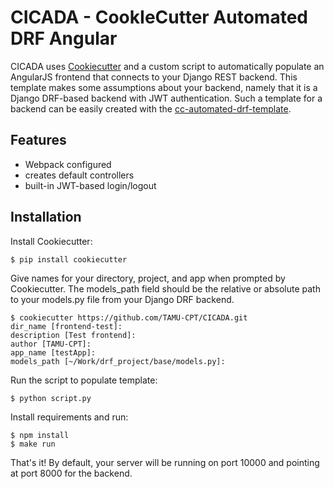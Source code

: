 # CICADA - CookIeCutter Automated DRF Angular
CICADA uses [Cookiecutter](https://github.com/audreyr/cookiecutter) and a custom script to automatically populate an
AngularJS frontend that connects to your Django REST backend. This template makes some assumptions about your
backend, namely that it is a Django DRF-based backend with JWT authentication. Such a template for a backend can
be easily created with the [cc-automated-drf-template](https://github.com/TAMU-CPT/cc-automated-drf-template).

## Features
- Webpack configured
- creates default controllers
- built-in JWT-based login/logout

## Installation
Install Cookiecutter:
```console
$ pip install cookiecutter
```
Give names for your directory, project, and app when prompted by Cookiecutter.
The models_path field should be the relative or absolute path to your
models.py file from your Django DRF backend.
```console
$ cookiecutter https://github.com/TAMU-CPT/CICADA.git
dir_name [frontend-test]:
description [Test frontend]:
author [TAMU-CPT]:
app_name [testApp]:
models_path [~/Work/drf_project/base/models.py]:
```
Run the script to populate template:
```console
$ python script.py
```

Install requirements and run:
```console
$ npm install
$ make run
```

That's it! By default, your server will be running on port 10000 and pointing at
port 8000 for the backend.
